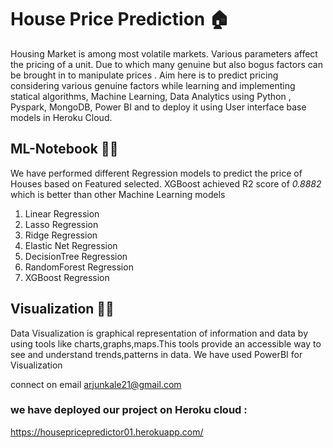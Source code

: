# House Price Prediction :house:

Housing Market is among most volatile markets. Various parameters affect the pricing of a unit. Due to which many genuine but also bogus factors can be brought in to manipulate prices . Aim here is to predict pricing considering various genuine factors while learning and implementing statical algorithms, Machine Learning, Data Analytics using Python , Pyspark, MongoDB, Power BI and to deploy it using User interface base models in Heroku Cloud.

## ML-Notebook :man_technologist:
  We have performed different Regression models to predict the price of Houses based on Featured selected. XGBoost achieved R2 score of *0.8882* which is better than other Machine Learning models
  1. Linear Regression
  2. Lasso Regression
  3. Ridge Regression
  4. Elastic Net Regression
  5. DecisionTree Regression
  6. RandomForest Regression
  7. XGBoost Regression
  
## Visualization :man_teacher:
  Data Visualization is graphical representation of information and data by using tools like charts,graphs,maps.This tools provide an accessible way to see and understand trends,patterns in data.
  We have used PowerBI for Visualization
  
  
  connect on email arjunkale21@gmail.com

### we have deployed our project on Heroku cloud : 
https://housepricepredictor01.herokuapp.com/
